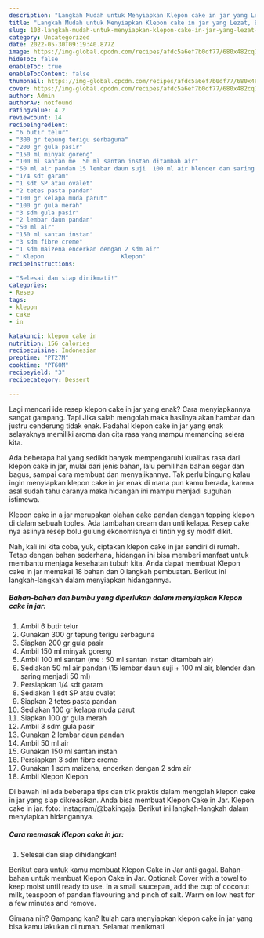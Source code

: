 ```yaml
---
description: "Langkah Mudah untuk Menyiapkan Klepon cake in jar yang Lezat, Buat Buka Puasa Bikin Ngiler"
title: "Langkah Mudah untuk Menyiapkan Klepon cake in jar yang Lezat, Buat Buka Puasa Bikin Ngiler"
slug: 103-langkah-mudah-untuk-menyiapkan-klepon-cake-in-jar-yang-lezat-buat-buka-puasa-bikin-ngiler
category: Uncategorized
date: 2022-05-30T09:19:40.877Z
image: https://img-global.cpcdn.com/recipes/afdc5a6ef7b0df77/680x482cq70/klepon-cake-in-jar-foto-resep-utama.jpg
hideToc: false
enableToc: true
enableTocContent: false
thumbnail: https://img-global.cpcdn.com/recipes/afdc5a6ef7b0df77/680x482cq70/klepon-cake-in-jar-foto-resep-utama.jpg
cover: https://img-global.cpcdn.com/recipes/afdc5a6ef7b0df77/680x482cq70/klepon-cake-in-jar-foto-resep-utama.jpg
author: Admin
authorAv: notfound
ratingvalue: 4.2
reviewcount: 14
recipeingredient:
- "6 butir telur"
- "300 gr tepung terigu serbaguna"
- "200 gr gula pasir"
- "150 ml minyak goreng"
- "100 ml santan me  50 ml santan instan ditambah air"
- "50 ml air pandan 15 lembar daun suji  100 ml air blender dan saring menjadi 50 ml"
- "1/4 sdt garam"
- "1 sdt SP atau ovalet"
- "2 tetes pasta pandan"
- "100 gr kelapa muda parut"
- "100 gr gula merah"
- "3 sdm gula pasir"
- "2 lembar daun pandan"
- "50 ml air"
- "150 ml santan instan"
- "3 sdm fibre creme"
- "1 sdm maizena encerkan dengan 2 sdm air"
- " Klepon                      Klepon"
recipeinstructions:

- "Selesai dan siap dinikmati!"
categories:
- Resep
tags:
- klepon
- cake
- in

katakunci: klepon cake in 
nutrition: 156 calories
recipecuisine: Indonesian
preptime: "PT27M"
cooktime: "PT60M"
recipeyield: "3"
recipecategory: Dessert

---
```



Lagi mencari ide resep klepon cake in jar yang enak? Cara menyiapkannya sangat gampang. Tapi Jika salah mengolah maka hasilnya akan hambar dan justru cenderung tidak enak. Padahal klepon cake in jar yang enak selayaknya memiliki aroma dan cita rasa yang mampu memancing selera kita.


Ada beberapa hal yang sedikit banyak mempengaruhi kualitas rasa dari klepon cake in jar, mulai dari jenis bahan, lalu pemilihan bahan segar dan bagus, sampai cara membuat dan menyajikannya. Tak perlu bingung kalau ingin menyiapkan klepon cake in jar enak di mana pun kamu berada, karena asal sudah tahu caranya maka hidangan ini mampu menjadi suguhan istimewa.

Klepon cake in a jar merupakan olahan cake pandan dengan topping klepon di dalam sebuah toples. Ada tambahan cream dan unti kelapa. Resep cake nya aslinya resep bolu gulung ekonomisnya ci tintin yg sy modif dikit.


Nah, kali ini kita coba, yuk, ciptakan klepon cake in jar sendiri di rumah. Tetap dengan bahan sederhana, hidangan ini bisa memberi manfaat untuk membantu menjaga kesehatan tubuh kita. Anda dapat membuat Klepon cake in jar memakai 18 bahan dan 0 langkah pembuatan. Berikut ini langkah-langkah dalam menyiapkan hidangannya.

<!--inarticleads1-->

##### Bahan-bahan dan bumbu yang diperlukan dalam menyiapkan Klepon cake in jar:

1. Ambil 6 butir telur
1. Gunakan 300 gr tepung terigu serbaguna
1. Siapkan 200 gr gula pasir
1. Ambil 150 ml minyak goreng
1. Ambil 100 ml santan (me : 50 ml santan instan ditambah air)
1. Sediakan 50 ml air pandan (15 lembar daun suji + 100 ml air, blender dan saring menjadi 50 ml)
1. Persiapkan 1/4 sdt garam
1. Sediakan 1 sdt SP atau ovalet
1. Siapkan 2 tetes pasta pandan
1. Sediakan 100 gr kelapa muda parut
1. Siapkan 100 gr gula merah
1. Ambil 3 sdm gula pasir
1. Gunakan 2 lembar daun pandan
1. Ambil 50 ml air
1. Gunakan 150 ml santan instan
1. Persiapkan 3 sdm fibre creme
1. Gunakan 1 sdm maizena, encerkan dengan 2 sdm air
1. Ambil  Klepon                      Klepon


Di bawah ini ada beberapa tips dan trik praktis dalam mengolah klepon cake in jar yang siap dikreasikan. Anda bisa membuat Klepon Cake in Jar. Klepon cake in jar. foto: Instagram/@bakingaja. Berikut ini langkah-langkah dalam menyiapkan hidangannya. 

<!--inarticleads2-->

##### Cara memasak Klepon cake in jar:


1. Selesai dan siap dihidangkan!

Berikut cara untuk kamu membuat Klepon Cake in Jar anti gagal. Bahan-bahan untuk membuat Klepon Cake in Jar. Optional: Cover with a towel to keep moist until ready to use. In a small saucepan, add the cup of coconut milk, teaspoon of pandan flavouring and pinch of salt. Warm on low heat for a few minutes and remove. 

Gimana nih? Gampang kan? Itulah cara menyiapkan klepon cake in jar yang bisa kamu lakukan di rumah. Selamat menikmati
